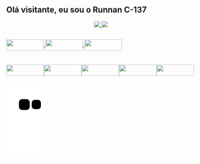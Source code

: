 ## Olá visitante, eu sou o Runnan C-137

<main>

 <div align="center">
  <a href="https://github.com/RunnanC-137">
  <img height="180em" src="https://github-readme-stats.vercel.app/api?username=RunnanC-137&show_icons=true&theme=apprentice&include_all_commits=true&count_private=true"/>
  <img height="180em" src="https://github-readme-stats.vercel.app/api/top-langs/?username=RunnanC-137&layout=compact&langs_count=7&theme=dracula"/>
</div>

  ##
 <div>
  
  <a href="https://github.com/RunnanC-137?tab=repositories">
    <img align="center" height="30" width="100" src="https://img.shields.io/badge/HTML5-E34F26?style=for-the-badge&logo=html5&logoColor=white">
    <img align="center" height="30" width="100" src="https://img.shields.io/badge/CSS-239120?&style=for-the-badge&logo=css3&logoColor=white">
    <img align="center" height="30" width="100" src="https://img.shields.io/badge/JavaScript-F7DF1E?style=for-the-badge&logo=javascript&logoColor=black">
  </a>

</div>
 

### 

<div style="display: flex;"><br>

  <a  href="https://www.instagram.com/ruan.rolim.75/"> <img align="center" height="30" width="100" src="https://img.shields.io/badge/Instagram-E4405F?style=for-the-badge&logo=instagram&logoColor=white"> <a/>
   
  <a href="https://www.facebook.com/ruan.rolim.75/"> <img align="center" height="30" width="100" src="https://img.shields.io/badge/Facebook-1877F2?style=for-the-badge&logo=facebook&logoColor=white"> </a>
   
  <a href="linkedin.com/in/ruan-vieira-04a9ab1b9"> <img align="center" height="30" width="100" src="https://img.shields.io/badge/LinkedIn-0077B5?style=for-the-badge&logo=linkedin&logoColor=white"> </a>
   
  <a href="https://api.whatsapp.com/send?phone=(63)992932391"> <img align="center" height="30" width="100" src="https://img.shields.io/badge/WhatsApp-25D366?style=for-the-badge&logo=whatsapp&logoColor=white"> </a>
   
  <a href="mailto:email_que_recebe_as_mensagens@exemplo.com?Subject=Título%20da%20mensagem"> <img align="center" height="30" width="100" src="https://img.shields.io/badge/Gmail-D14836?style=for-the-badge&logo=gmail&logoColor=white"> </a>

 </div>
 
   ![Snake animation](https://github.com/RunnanC-137/RunnanC-137/blob/output/github-contribution-grid-snake.svg)

  

</main>

  
